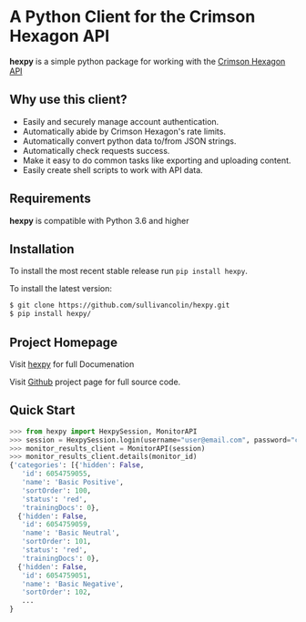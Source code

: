 A Python Client for the Crimson Hexagon API
===========================================

**hexpy** is a simple python package for working with the [Crimson Hexagon API](https://apidocs.crimsonhexagon.com/)

## Why use this client?

* Easily and securely manage account authentication.
* Automatically abide by Crimson Hexagon's rate limits.
* Automatically convert python data to/from JSON strings.
* Automatically check requests success.
* Make it easy to do common tasks like exporting and uploading content.
* Easily create shell scripts to work with API data.

## Requirements
**hexpy** is compatible with Python 3.6 and higher

## Installation
To install the most recent stable release run `pip install hexpy`.

To install the latest version:
```bash
$ git clone https://github.com/sullivancolin/hexpy.git
$ pip install hexpy/
```

## Project Homepage

Visit [hexpy](https://sullivancolin.github.io/hexpy/) for full Documenation

Visit [Github](https://github.com/sullivancolin/hexpy) project page for full source code.

## Quick Start

```python
>>> from hexpy import HexpySession, MonitorAPI
>>> session = HexpySession.login(username="user@email.com", password="crimson_login")
>>> monitor_results_client = MonitorAPI(session)
>>> monitor_results_client.details(monitor_id)
{'categories': [{'hidden': False,
   'id': 6054759055,
   'name': 'Basic Positive',
   'sortOrder': 100,
   'status': 'red',
   'trainingDocs': 0},
  {'hidden': False,
   'id': 6054759059,
   'name': 'Basic Neutral',
   'sortOrder': 101,
   'status': 'red',
   'trainingDocs': 0},
  {'hidden': False,
   'id': 6054759051,
   'name': 'Basic Negative',
   'sortOrder': 102,
   ...
}
```
